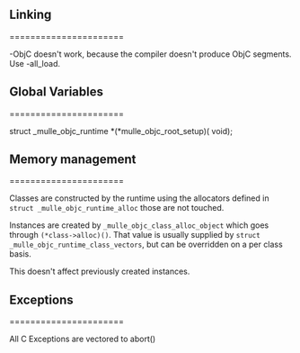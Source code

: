 
## Linking
======================

-ObjC doesn't work, because the compiler doesn't produce ObjC segments.
Use -all_load.

## Global Variables
======================

struct _mulle_objc_runtime  *(*mulle_objc_root_setup)( void);



## Memory management
======================

Classes are constructed by the runtime using the allocators defined in
`struct _mulle_objc_runtime_alloc` those are not touched.

Instances are created by `_mulle_objc_class_alloc_object` which goes through
`(*class->alloc)()`. That value is usually supplied by 
`struct _mulle_objc_runtime_class_vectors`, but can be overridden on a per class
basis.

This doesn't affect previously created instances.


## Exceptions
======================

All C Exceptions are vectored to abort()
